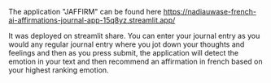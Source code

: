 The application "JAFFIRM" can be found here
 https://nadiauwase-french-ai-affirmations-journal-app-15q8yz.streamlit.app/ 
 
 It was deployed on streamlit share.
You can enter your journal entry as you would any regular journal entry where you jot down your thoughts and feelings and then as you press submit,
the application will detect the emotion in your text and then recommend an affirmation in french based on your highest ranking emotion. 
